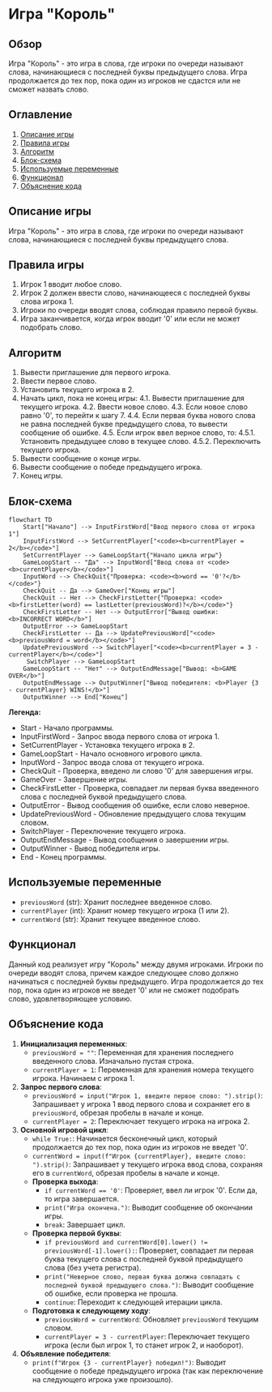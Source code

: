 # Игра "Король"

## Обзор

Игра "Король" - это игра в слова, где игроки по очереди называют слова, начинающиеся с последней буквы предыдущего слова.
Игра продолжается до тех пор, пока один из игроков не сдастся или не сможет назвать слово.

## Оглавление
1. [Описание игры](#Описание-игры)
2. [Правила игры](#Правила-игры)
3. [Алгоритм](#Алгоритм)
4. [Блок-схема](#Блок-схема)
5. [Используемые переменные](#Используемые-переменные)
6. [Функционал](#Функционал)
7. [Объяснение кода](#Объяснение-кода)
   
## Описание игры
Игра "Король" - это игра в слова, где игроки по очереди называют слова, начинающиеся с последней буквы предыдущего слова.

## Правила игры
1.  Игрок 1 вводит любое слово.
2.  Игрок 2 должен ввести слово, начинающееся с последней буквы слова игрока 1.
3.  Игроки по очереди вводят слова, соблюдая правило первой буквы.
4.  Игра заканчивается, когда игрок вводит '0' или если не может подобрать слово.

## Алгоритм
1. Вывести приглашение для первого игрока.
2. Ввести первое слово.
3. Установить текущего игрока в 2.
4. Начать цикл, пока не конец игры:
    4.1. Вывести приглашение для текущего игрока.
    4.2. Ввести новое слово.
    4.3. Если новое слово равно '0', то перейти к шагу 7.
    4.4. Если первая буква нового слова не равна последней букве предыдущего слова, то вывести сообщение об ошибке.
    4.5. Если игрок ввел верное слово, то:
         4.5.1. Установить предыдущее слово в текущее слово.
         4.5.2. Переключить текущего игрока.
5. Вывести сообщение о конце игры.
6. Вывести сообщение о победе предыдущего игрока.
7. Конец игры.

## Блок-схема
```mermaid
flowchart TD
    Start["Начало"] --> InputFirstWord["Ввод первого слова от игрока 1"]
    InputFirstWord --> SetCurrentPlayer["<code><b>currentPlayer = 2</b></code>"]
    SetCurrentPlayer --> GameLoopStart{"Начало цикла игры"}
    GameLoopStart -- "Да" --> InputWord["Ввод слова от <code><b>currentPlayer</b></code>"]
    InputWord --> CheckQuit{"Проверка: <code><b>word == '0'?</b></code>"}
    CheckQuit -- Да --> GameOver["Конец игры"]
    CheckQuit -- Нет --> CheckFirstLetter{"Проверка: <code><b>firstLetter(word) == lastLetter(previousWord)?</b></code>"}
    CheckFirstLetter -- Нет --> OutputError["Вывод ошибки: <b>INCORRECT WORD</b>"]
    OutputError --> GameLoopStart
    CheckFirstLetter -- Да --> UpdatePreviousWord["<code><b>previousWord = word</b></code>"]
    UpdatePreviousWord --> SwitchPlayer["<code><b>currentPlayer = 3 - currentPlayer</b></code>"]
     SwitchPlayer --> GameLoopStart
    GameLoopStart -- "Нет" --> OutputEndMessage["Вывод: <b>GAME OVER</b>"]
    OutputEndMessage --> OutputWinner["Вывод победителя: <b>Player {3 - currentPlayer} WINS!</b>"]
    OutputWinner --> End["Конец"]
```
**Легенда:**

* Start - Начало программы.
* InputFirstWord - Запрос ввода первого слова от игрока 1.
* SetCurrentPlayer - Установка текущего игрока в 2.
* GameLoopStart - Начало основного игрового цикла.
* InputWord - Запрос ввода слова от текущего игрока.
* CheckQuit - Проверка, введено ли слово '0' для завершения игры.
* GameOver - Завершение игры.
* CheckFirstLetter - Проверка, совпадает ли первая буква введенного слова с последней буквой предыдущего слова.
* OutputError - Вывод сообщения об ошибке, если слово неверное.
* UpdatePreviousWord - Обновление предыдущего слова текущим словом.
* SwitchPlayer - Переключение текущего игрока.
* OutputEndMessage - Вывод сообщения о завершении игры.
* OutputWinner - Вывод победителя игры.
* End - Конец программы.

## Используемые переменные

- `previousWord` (str): Хранит последнее введенное слово.
- `currentPlayer` (int): Хранит номер текущего игрока (1 или 2).
- `currentWord` (str): Хранит текущее введенное слово.

## Функционал

Данный код реализует игру "Король" между двумя игроками. Игроки по очереди вводят слова, причем каждое следующее слово должно начинаться с последней буквы предыдущего.
Игра продолжается до тех пор, пока один из игроков не введет '0' или не сможет подобрать слово, удовлетворяющее условию.

## Объяснение кода

1.  **Инициализация переменных**:
    -   `previousWord = ""`: Переменная для хранения последнего введенного слова. Изначально пустая строка.
    -   `currentPlayer = 1`: Переменная для хранения номера текущего игрока. Начинаем с игрока 1.
2.  **Запрос первого слова**:
    -   `previousWord = input("Игрок 1, введите первое слово: ").strip()`: Запрашивает у игрока 1 ввод первого слова и сохраняет его в `previousWord`, обрезая пробелы в начале и конце.
    -   `currentPlayer = 2`: Переключает текущего игрока на игрока 2.
3.  **Основной игровой цикл**:
    -   `while True:`: Начинается бесконечный цикл, который продолжается до тех пор, пока один из игроков не введет '0'.
    -   `currentWord = input(f"Игрок {currentPlayer}, введите слово: ").strip()`: Запрашивает у текущего игрока ввод слова, сохраняя его в `currentWord`, обрезая пробелы в начале и конце.
    -   **Проверка выхода**:
        -   `if currentWord == '0'`: Проверяет, ввел ли игрок '0'. Если да, то игра завершается.
        -   `print("Игра окончена.")`: Выводит сообщение об окончании игры.
        -   `break`: Завершает цикл.
    -   **Проверка первой буквы**:
        -   `if previousWord and currentWord[0].lower() != previousWord[-1].lower():`: Проверяет, совпадает ли первая буква текущего слова с последней буквой предыдущего слова (без учета регистра).
        -   `print("Неверное слово, первая буква должна совпадать с последней буквой предыдущего слова.")`: Выводит сообщение об ошибке, если проверка не прошла.
        -   `continue`: Переходит к следующей итерации цикла.
    -   **Подготовка к следующему ходу**:
        -   `previousWord = currentWord`: Обновляет `previousWord` текущим словом.
        -   `currentPlayer = 3 - currentPlayer`: Переключает текущего игрока (если был игрок 1, то станет игрок 2, и наоборот).
4.  **Объявление победителя**:
    -   `print(f"Игрок {3 - currentPlayer} победил!")`: Выводит сообщение о победе предыдущего игрока (так как переключение на следующего игрока уже произошло).
